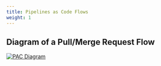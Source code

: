 ```yaml
---
title: Pipelines as Code Flows
weight: 1
---
```


## Diagram of a Pull/Merge Request Flow

[![PAC Diagram](/diagram.svg)](/diagram.svg)
